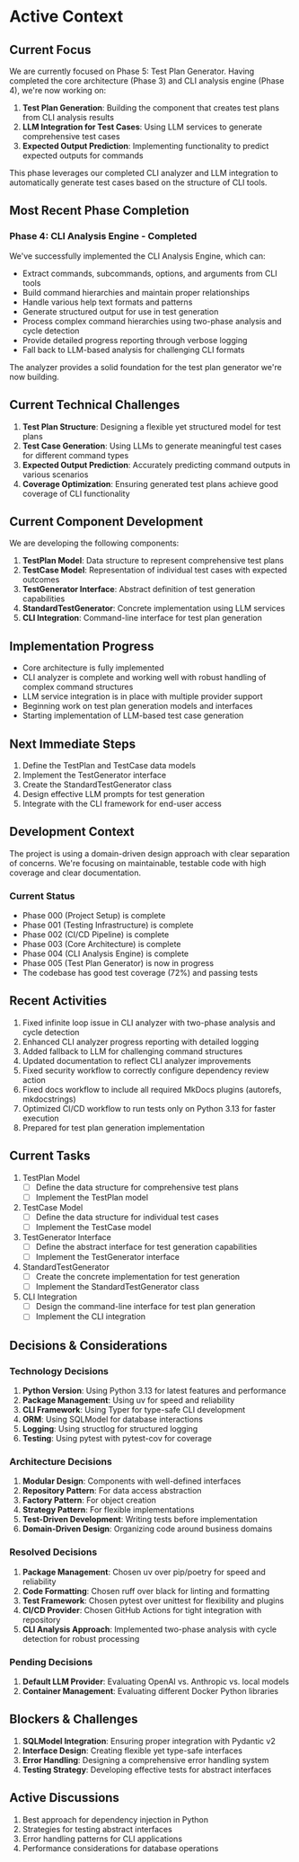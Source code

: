 # Active Context

## Current Focus
We are currently focused on Phase 5: Test Plan Generator. Having completed the core architecture (Phase 3) and CLI analysis engine (Phase 4), we're now working on:

1. **Test Plan Generation**: Building the component that creates test plans from CLI analysis results
2. **LLM Integration for Test Cases**: Using LLM services to generate comprehensive test cases
3. **Expected Output Prediction**: Implementing functionality to predict expected outputs for commands

This phase leverages our completed CLI analyzer and LLM integration to automatically generate test cases based on the structure of CLI tools.

## Most Recent Phase Completion

### Phase 4: CLI Analysis Engine - Completed
We've successfully implemented the CLI Analysis Engine, which can:
- Extract commands, subcommands, options, and arguments from CLI tools
- Build command hierarchies and maintain proper relationships
- Handle various help text formats and patterns
- Generate structured output for use in test generation
- Process complex command hierarchies using two-phase analysis and cycle detection
- Provide detailed progress reporting through verbose logging
- Fall back to LLM-based analysis for challenging CLI formats

The analyzer provides a solid foundation for the test plan generator we're now building.

## Current Technical Challenges

1. **Test Plan Structure**: Designing a flexible yet structured model for test plans
2. **Test Case Generation**: Using LLMs to generate meaningful test cases for different command types
3. **Expected Output Prediction**: Accurately predicting command outputs in various scenarios
4. **Coverage Optimization**: Ensuring generated test plans achieve good coverage of CLI functionality

## Current Component Development

We are developing the following components:

1. **TestPlan Model**: Data structure to represent comprehensive test plans
2. **TestCase Model**: Representation of individual test cases with expected outcomes
3. **TestGenerator Interface**: Abstract definition of test generation capabilities
4. **StandardTestGenerator**: Concrete implementation using LLM services
5. **CLI Integration**: Command-line interface for test plan generation

## Implementation Progress

- Core architecture is fully implemented
- CLI analyzer is complete and working well with robust handling of complex command structures
- LLM service integration is in place with multiple provider support
- Beginning work on test plan generation models and interfaces
- Starting implementation of LLM-based test case generation

## Next Immediate Steps

1. Define the TestPlan and TestCase data models
2. Implement the TestGenerator interface
3. Create the StandardTestGenerator class
4. Design effective LLM prompts for test generation
5. Integrate with the CLI framework for end-user access

## Development Context

The project is using a domain-driven design approach with clear separation of concerns. We're focusing on maintainable, testable code with high coverage and clear documentation.

### Current Status

- Phase 000 (Project Setup) is complete
- Phase 001 (Testing Infrastructure) is complete
- Phase 002 (CI/CD Pipeline) is complete
- Phase 003 (Core Architecture) is complete
- Phase 004 (CLI Analysis Engine) is complete
- Phase 005 (Test Plan Generator) is now in progress
- The codebase has good test coverage (72%) and passing tests

## Recent Activities
1. Fixed infinite loop issue in CLI analyzer with two-phase analysis and cycle detection
2. Enhanced CLI analyzer progress reporting with detailed logging
3. Added fallback to LLM for challenging command structures
4. Updated documentation to reflect CLI analyzer improvements
5. Fixed security workflow to correctly configure dependency review action
6. Fixed docs workflow to include all required MkDocs plugins (autorefs, mkdocstrings)
7. Optimized CI/CD workflow to run tests only on Python 3.13 for faster execution
8. Prepared for test plan generation implementation

## Current Tasks
1. TestPlan Model
   - [ ] Define the data structure for comprehensive test plans
   - [ ] Implement the TestPlan model

2. TestCase Model
   - [ ] Define the data structure for individual test cases
   - [ ] Implement the TestCase model

3. TestGenerator Interface
   - [ ] Define the abstract interface for test generation capabilities
   - [ ] Implement the TestGenerator interface

4. StandardTestGenerator
   - [ ] Create the concrete implementation for test generation
   - [ ] Implement the StandardTestGenerator class

5. CLI Integration
   - [ ] Design the command-line interface for test plan generation
   - [ ] Implement the CLI integration

## Decisions & Considerations

### Technology Decisions
1. **Python Version**: Using Python 3.13 for latest features and performance
2. **Package Management**: Using uv for speed and reliability
3. **CLI Framework**: Using Typer for type-safe CLI development
4. **ORM**: Using SQLModel for database interactions
5. **Logging**: Using structlog for structured logging
6. **Testing**: Using pytest with pytest-cov for coverage

### Architecture Decisions
1. **Modular Design**: Components with well-defined interfaces
2. **Repository Pattern**: For data access abstraction
3. **Factory Pattern**: For object creation
4. **Strategy Pattern**: For flexible implementations
5. **Test-Driven Development**: Writing tests before implementation
6. **Domain-Driven Design**: Organizing code around business domains

### Resolved Decisions
1. **Package Management**: Chosen uv over pip/poetry for speed and reliability
2. **Code Formatting**: Chosen ruff over black for linting and formatting
3. **Test Framework**: Chosen pytest over unittest for flexibility and plugins
4. **CI/CD Provider**: Chosen GitHub Actions for tight integration with repository
5. **CLI Analysis Approach**: Implemented two-phase analysis with cycle detection for robust processing

### Pending Decisions
1. **Default LLM Provider**: Evaluating OpenAI vs. Anthropic vs. local models
2. **Container Management**: Evaluating different Docker Python libraries

## Blockers & Challenges
1. **SQLModel Integration**: Ensuring proper integration with Pydantic v2
2. **Interface Design**: Creating flexible yet type-safe interfaces
3. **Error Handling**: Designing a comprehensive error handling system
4. **Testing Strategy**: Developing effective tests for abstract interfaces

## Active Discussions
1. Best approach for dependency injection in Python
2. Strategies for testing abstract interfaces
3. Error handling patterns for CLI applications
4. Performance considerations for database operations